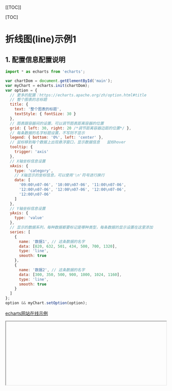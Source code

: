 [[TOC]]

[TOC]



# 折线图(line)示例1

## 1. 配置信息配置说明

```js
import * as echarts from 'echarts';

var chartDom = document.getElementById('main');
var myChart = echarts.init(chartDom);
var option = {
  // 更多的配置：https://echarts.apache.org/zh/option.html#title
  // 整个图表的总标题
  title: {
    text: '整个图表的标题',
    textStyle: { fontSize: 30 }
  },
  // 图表跟容器间的设置，可以调节图表距离容器的位置
  grid: { left: 30, right: 20 /*调节距离容器边距的位置*/ },
  // 每条数据的名字标题设置，不写则不显示
  legend: { bottom: '0%', left: 'center' },
  // 鼠标移到每个数据上出现悬浮窗口，显示数据信息   鼠标hover
  tooltip: {
    trigger: 'axis'
  },
  // X轴坐标信息设置
  xAxis: {
    type: 'category',
    // X轴显示的坐标信息，可以使用'\n'符号进行换行
    data: [
      '09:00\n07-06', '10:00\n07-06', '11:00\n07-06',
      '12:00\n07-06', '12:00\n07-06', '12:00\n07-06',
      '12:00\n07-06'
    ]
  },
  // Y轴坐标信息设置
  yAxis: {
    type: 'value'
  },
  // 显示的数据系列，每种数据都要标记是哪种类型，每条数据的显示设置在这里添加
  series: [
    {
      name: '数据1', // 这条数据的名字
      data: [820, 632, 501, 434, 500, 700, 1320],
      type: 'line',
      smooth: true
    },
    {
      name: '数据2', // 这条数据的名字
      data: [300, 350, 500, 900, 1000, 1024, 1160],
      type: 'line',
      smooth: true
    }
  ]
};
option && myChart.setOption(option);
```

[echarts网站在线示例](https://echarts.apache.org/examples/zh/editor.html?c=line-smooth&code=PYBwLglsB2AEC8sDeAoWsD0HaBezQWJqAhboLKJgdv6BY_wBZhggDOAXFgKYDGFAhgE5i0B07Idmya9gnAOYYAXhQyhIMXlQC2AGwDEkMKqZpM2QC6mgKjlAf2qALCIKBuA0DgFoAyMvVp31ke9GCYAPMM4Dkx8wR2PgA0rrDuXgDKYACeTsgAZjBgkRBSTM4AzAAMwQC-oegFeliw5oD7sYCd2oAWaoAvqQSAfdEkgDD_gPfKgKdygMAxgEFB5oC7sYDdnjUEgLLyJHrinBAAJs5IsDoJ3rA5wbBT4lTOAEzZmABUPYM1gJ3xfaMk-9jF6KWA89aAhuaADqaAdsYEgLAqgOradk3NgLBygEzFQCYSn9AHxmgC5PPQ6cRMaCzZCwABGwGowGUvmyAFIQgsmEtfCxYe5OD5YDd9LBAAT51kA356ABiU7kZXoAoOUAX4qABudADUGgDtbQDpXoBj5WaENegEP5QD2BugqdYKMAAG5MTgOYDAVSQEBzMJgDYwzi-dgeCC0EJ6cmlAAagBd4wAK6tZxU09B4AIIGhguSXhGIgDKwHwsdjucRiGLG93Tf3sZwAbR82QAnPRstkADrQbIAdgAtNkAGw4nwARmyCeTqczObz-fzxZT6azubWBe21dLdYrTcTNbL9Z9-fbJdr5YbvebA9zAF1CmTJ6UAJrW21i-3oGLOw0a92xL2-WXsVQAVyYPhN0-wEIIr0A3z6AdCVmndALOer0AvwmAQMjrIAG6MA9GaAYoS74BvH0A0eq3s8bwQk0gAU6oAm_GADOJgDftoABUp6LQCoQEwrqRmEqDuug0DsMo3o-K8-Y4qUEHAR8nxhOgYZgBGsCRgAHLsazZpk2xrAArNk-ZrAALJkPEcYmaxpkJsD5qx2QTpRHpbj6qgQNAh6Tu6tDKMqYAUM4WoHmE5LoJhWE4XhvivNsxHYKRrzkdJ1G0ZGOS5CsnGCY5saiYW7nZNsAlifm2aScpkqbvh8mKSGWGqepmnhJwOnuuSY4oHkADcQA)

<iframe
  :src="$withBase('/echarts-example/line/001-line-smooth.html')"
  width="100%" height="200"
  frameborder="1" scrolling="No" leftmargin="0" topmargin="0"
/>

